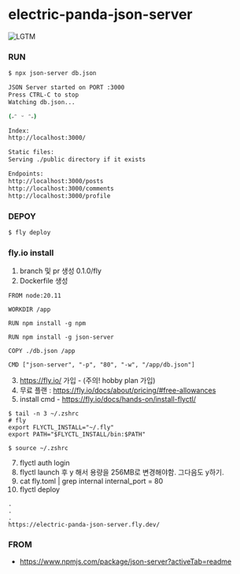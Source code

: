 # electric-panda-json-server

![LGTM](https://i.lgtm.fun/2oph.png)

### RUN
```bash
$ npx json-server db.json

JSON Server started on PORT :3000
Press CTRL-C to stop
Watching db.json...

(˶ᵔ ᵕ ᵔ˶)

Index:
http://localhost:3000/

Static files:
Serving ./public directory if it exists

Endpoints:
http://localhost:3000/posts
http://localhost:3000/comments
http://localhost:3000/profile
```
### DEPOY
```sh
$ fly deploy
```
### fly.io install
1. branch 및 pr 생성 0.1.0/fly
2. Dockerfile 생성

```
FROM node:20.11

WORKDIR /app
 
RUN npm install -g npm

RUN npm install -g json-server
 
COPY ./db.json /app
 
CMD ["json-server", "-p", "80", "-w", "/app/db.json"]
```
 
3. https://fly.io/ 가입 - (주의! hobby plan 가입)
4. 무료 플랜 : https://fly.io/docs/about/pricing/#free-allowances
5. install cmd - https://fly.io/docs/hands-on/install-flyctl/
 
```shell
$ tail -n 3 ~/.zshrc
# fly
export FLYCTL_INSTALL="~/.fly"
export PATH="$FLYCTL_INSTALL/bin:$PATH"
 
$ source ~/.zshrc
```
 
7. flyctl auth login
8. flyctl launch 후 y 해서 용량을 256MB로 변경해야함. 그다음도 y하기.
9. cat fly.toml | grep internal
   internal_port = 80
10. flyctl deploy
 
```
.
.
.
https://electric-panda-json-server.fly.dev/
```


### FROM
- https://www.npmjs.com/package/json-server?activeTab=readme

